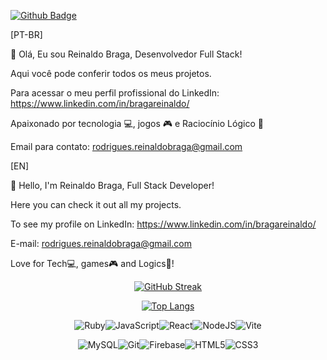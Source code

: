 [![Github Badge](https://img.shields.io/badge/-Github-000?style=flat-square&logo=Github&logoColor=white&link=https://github.com/bragarr)](https://github.com/bragarr)

[PT-BR]

👋 Olá, Eu sou Reinaldo Braga, Desenvolvedor Full Stack!

   Aqui você pode conferir todos os meus projetos.
   
   Para acessar o meu perfil profissional do LinkedIn: https://www.linkedin.com/in/bragareinaldo/

   Apaixonado por tecnologia 💻, jogos  🎮 e Raciocínio Lógico 🎲
   
   Email para contato: rodrigues.reinaldobraga@gmail.com
   
   
[EN]

👋 Hello, I'm Reinaldo Braga, Full Stack Developer!

   Here you can check it out all my projects.
   
   To see my profile on LinkedIn: https://www.linkedin.com/in/bragareinaldo/
   
   E-mail: rodrigues.reinaldobraga@gmail.com
   
   Love for Tech💻, games🎮 and Logics🎲!
    

<div align="center">
  <a href="https://github.com/bragarr">
  
  <div align = "center">
  
  
  [![GitHub Streak](http://github-readme-streak-stats.herokuapp.com?user=bragarr&theme=light)](https://git.io/streak-stats)
     
  [![Top Langs](https://github-readme-stats.vercel.app/api/top-langs/?username=bragarr&layout=compact)](https://github.com/bragarr/github-readme-stats)

  ![Ruby](https://img.shields.io/badge/ruby-%23CC342D.svg?style=for-the-badge&logo=ruby&logoColor=white)![JavaScript](https://img.shields.io/badge/javascript-%23323330.svg?style=for-the-badge&logo=javascript&logoColor=%23F7DF1E)![React](https://img.shields.io/badge/react-%2320232a.svg?style=for-the-badge&logo=react&logoColor=%2361DAFB)![NodeJS](https://img.shields.io/badge/node.js-6DA55F?style=for-the-badge&logo=node.js&logoColor=white)![Vite](https://img.shields.io/badge/vite-%23646CFF.svg?style=for-the-badge&logo=vite&logoColor=white)
     
![MySQL](https://img.shields.io/badge/mysql-%2300f.svg?style=for-the-badge&logo=mysql&logoColor=white)![Git](https://img.shields.io/badge/git-%23F05033.svg?style=for-the-badge&logo=git&logoColor=white)![Firebase](https://img.shields.io/badge/Firebase-039BE5?style=for-the-badge&logo=Firebase&logoColor=white)![HTML5](https://img.shields.io/badge/html5-%23E34F26.svg?style=for-the-badge&logo=html5&logoColor=white)![CSS3](https://img.shields.io/badge/css3-%231572B6.svg?style=for-the-badge&logo=css3&logoColor=white)
</div>
</div>
